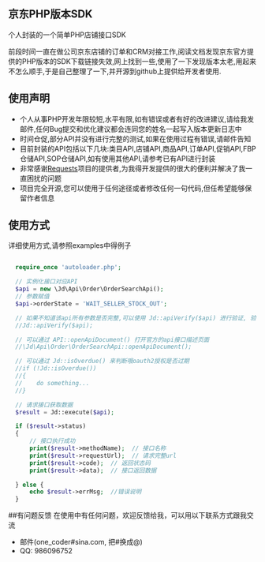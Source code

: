 ## 京东PHP版本SDK
个人封装的一个简单PHP店铺接口SDK

前段时间一直在做公司京东店铺的订单和CRM对接工作,阅读文档发现京东官方提供的PHP版本的SDK下载链接失效,网上找到一些,使用了一下发现版本太老,用起来不怎么顺手,于是自己整理了一下,并开源到github上提供给开发者使用.

## 使用声明

* 个人从事PHP开发年限较短,水平有限,如有错误或者有好的改进建议,请给我发邮件,任何Bug提交和优化建议都会连同您的姓名一起写入版本更新日志中
* 时间仓促,部分API并没有进行完整的测试,如果在使用过程有错误,请邮件告知
* 目前封装的API包括以下几块:类目API,店铺API,商品API,订单API,促销API,FBP仓储API,SOP仓储API,如有使用其他API,请参考已有API进行封装
* 非常感谢[Requests](https://github.com/rmccue/Requests)项目的提供者,为我得开发提供的很大的便利并解决了我一直困扰的问题
* 项目完全开源,您可以使用于任何途径或者修改任何一句代码,但任希望能够保留作者信息

## 使用方式

详细使用方式,请参照examples中得例子

```php

  require_once 'autoloader.php';

  // 实例化接口对应API
  $api = new \Jd\Api\Order\OrderSearchApi();
  // 参数赋值
  $api->orderState = 'WAIT_SELLER_STOCK_OUT';

  // 如果不知道该api所有参数是否完整,可以使用 Jd::apiVerify($api) 进行验证, 验证结果将通过html表格展示
  //Jd::apiVerify($api);

  // 可以通过 API::openApiDocument() 打开官方的api接口描述页面
  //\Jd\Api\Order\OrderSearchApi::openApiDocument();

  // 可以通过 Jd::isOverdue() 来判断哦oauth2授权是否过期
  //if (!Jd::isOverdue())
  //{
  //    do something...
  //}

  // 请求接口获取数据
  $result = Jd::execute($api);

  if ($result->status)
  {
      // 接口执行成功
      print($result->methodName);  // 接口名称
      print($result->requestUrl);  // 请求完整url
      print($result->code);  // 返回状态码
      print($result->data);  // 接口返回数据

  } else {
      echo $result->errMsg;  //错误说明
  }
```

##有问题反馈
在使用中有任何问题，欢迎反馈给我，可以用以下联系方式跟我交流

* 邮件(one_coder#sina.com, 把#换成@)
* QQ: 986096752
